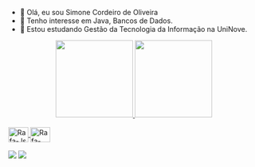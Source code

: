 - 👋 Olá, eu sou Simone Cordeiro de Oliveira
- 👀 Tenho interesse em Java, Bancos de Dados.
- 🌱 Estou estudando Gestão da Tecnologia da Informação na UniNove.

<div align="center">
  <a href="https://github.com/simonecordeiro">
  <img height="155em" src="https://github-readme-stats.vercel.app/api?username=simonecordeiro&show_icons=true&theme=vue&include_all_commits=true"/>
  <img height="155em" src="https://github-readme-stats.vercel.app/api/top-langs/?username=simonecordeiro&layout=compact&langs_count=8&theme=vue&include_all_commits=true"/>
</div>

<div style="display: inline_block"><br>
  <img align="center" alt="Rafa-Js" height="30" width="40" src="https://cdn.jsdelivr.net/gh/devicons/devicon/icons/java/java-plain.svg">
  <img align="center" alt="Rafa-Python" height="30" width="40" src="https://cdn.jsdelivr.net/gh/devicons/devicon/icons/spring/spring-original.svg">
</div>
<br>  
<div>
 <a href = "mailto:simonecordeiro12041979@gmail.com"><img src="https://img.shields.io/badge/-Gmail-%23333?style=for-the-badge&logo=gmail&logoColor=white" target="_blank"></a>
 <a href="https://www.linkedin.com/in/simone-cordeiro-de-oliveira-48b09a240/" target="_blank"><img src="https://img.shields.io/badge/-LinkedIn-%230077B5?style=for-the-badge&logo=linkedin&logoColor=white" target="_blank"></a> 
</div>
